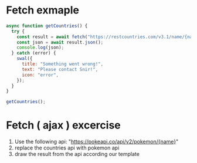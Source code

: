 # Fetch exmaple

```js
async function getCountries() {
  try {
    const result = await fetch("https://restcountries.com/v3.1/name/{name}");
    const json = await result.json();
    console.log(json);
  } catch (error) {
    swal({
      title: "Something went wrong!",
      text: "Please contact Snir!",
      icon: "error",
    });
  }
}

getCountries();
```

# Fetch ( ajax ) excercise 
1. Use the following api: "https://pokeapi.co/api/v2/pokemon/{name}"
2. replace the countries api with pokemon api
3. draw the result from the api according our template

